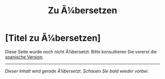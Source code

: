 ﻿---
title: [Zu Ã¼bersetzen]
---

<!-- TODO: translation missing - German version -->

# [Titel zu Ã¼bersetzen]

Diese Seite wurde noch nicht Ã¼bersetzt. Bitte konsultieren Sie vorerst die [spanische Version](/es/mitos-crianza).

---

*Dieser Inhalt wird gerade Ã¼bersetzt. Schauen Sie bald wieder vorbei.*
